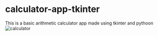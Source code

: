 # calculator-app-tkinter
This is a basic arithmetic calculator app made using tkinter and pythoon
![calculator](https://user-images.githubusercontent.com/81929596/129729708-0bcdd8c9-cb21-4906-abd6-cf45f4b17326.png)
